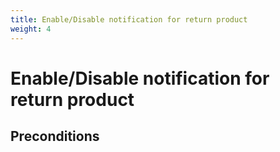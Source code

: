 ```yaml
---
title: Enable/Disable notification for return product
weight: 4
---
```


# Enable/Disable notification for return product

## Preconditions


